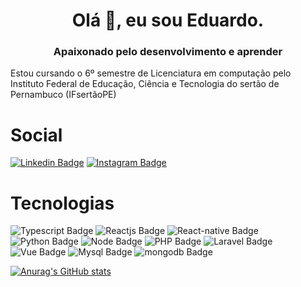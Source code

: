 <h1 align="center">Olá 👋, eu sou Eduardo.</h1>
<h3 align="center">Apaixonado pelo desenvolvimento e aprender</h3>

Estou cursando o 6º semestre de Licenciatura em computação pelo Instituto Federal de Educação, Ciência e Tecnologia do sertão de Pernambuco (IFsertãoPE)

# Social
[![Linkedin Badge](https://img.shields.io/badge/-Eduardo%20de%20Sá-6633cc?style=flat-square&logo=Linkedin&logoColor=white&link=https://www.linkedin.com/in/lmiguelm/)](https://www.linkedin.com/in/eduardo-de-sa/)
[![Instagram Badge](https://img.shields.io/badge/-@eduardo__saaa-6633cc?style=flat-square&logo=Instagram&logoColor=white&link=https://www.instagram.com/eduardo_saaaa/)](https://www.instagram.com/eduardo_saaaa/)

# Tecnologias

![Typescript Badge](https://img.shields.io/badge/-Typescript-6633cc?style=flat-square&logo=Typescript&logoColor=white) 
![Reactjs Badge](https://img.shields.io/badge/-ReactJS-6633cc?style=flat-square&logo=React&logoColor=white) 
![React-native Badge](https://img.shields.io/badge/-React--Native-6633cc?style=flat-square&logo=React&logoColor=white) 
![Python Badge](https://img.shields.io/badge/-Python-6633cc?style=flat-square&logo=Python&logoColor=white) 
![Node Badge](https://img.shields.io/badge/-NodeJS-6633cc?style=flat-square&logo=Node.js&logoColor=white) 
![PHP Badge](https://img.shields.io/badge/PHP-6633cc?style=flat-square&logo=php&logoColor=white)
![Laravel Badge](https://img.shields.io/badge/Laravel-6633cc?style=flat-square&logo=laravel&logoColor=white)
![Vue Badge](https://img.shields.io/badge/Vue.js-6633cc?style=flat-square&logo=vue.js&logoColor=white) 
![Mysql Badge](https://img.shields.io/badge/-MySQL-6633cc?style=flat-square&logo=mysql&logoColor=white) 
![mongodb Badge](https://img.shields.io/badge/-MongoDB-6633cc?style=flat-square&logo=Mongodb&logoColor=white)

[![Anurag's GitHub stats](https://github-readme-stats-eight-inky-31.vercel.app/api?username=ardotheedu&count_private=true&theme=material-palenight)](https://github.com/anuraghazra/github-readme-stats)



